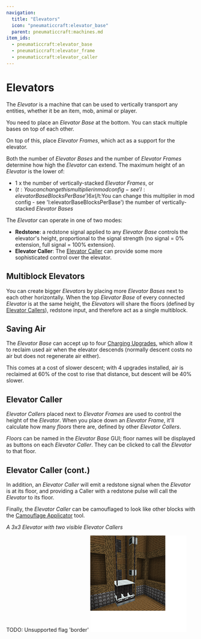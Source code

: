 ```yaml
---
navigation:
  title: "Elevators"
  icon: "pneumaticcraft:elevator_base"
  parent: pneumaticcraft:machines.md
item_ids:
  - pneumaticcraft:elevator_base
  - pneumaticcraft:elevator_frame
  - pneumaticcraft:elevator_caller
---
```


# Elevators

The *Elevator* is a machine that can be used to vertically transport any entities, whether it be an item, mob, animal or player.

You need to place an *Elevator Base* at the bottom. You can stack multiple bases on top of each other.

On top of this, place *Elevator Frames*, which act as a support for the elevator.

Both the number of *Elevator Bases* and the number of *Elevator Frames* determine how high the *Elevator* can extend. The maximum height of an *Elevator* is the lower of:
- 1 x the number of vertically-stacked *Elevator Frames*, or
- <Color hex="#880">$(t:You can change this multiplier in mod config - see 'I:elevatorBaseBlocksPerBase')6 x$(/t:You can change this multiplier in mod config - see 'I:elevatorBaseBlocksPerBase')</Color> the number of vertically-stacked *Elevator Bases*

The *Elevator* can operate in one of two modes:
- **Redstone**: a <Color hex="#f00">redstone signal</Color> applied to any *Elevator Base* controls the elevator's height, proportional to the signal strength (no signal = 0% extension, full signal = 100% extension).
- **Elevator Caller**: The [Elevator Caller](#caller) can provide some more sophisticated control over the elevator.

## Multiblock Elevators

You can create bigger *Elevators* by placing more *Elevator Bases* next to each other horizontally. When the top *Elevator Base* of every connected *Elevator* is at the same height, the *Elevators* will share the floors (defined by [Elevator Callers](#caller)), redstone input, and therefore act as a single multiblock.

## Saving Air

The *Elevator Base* can accept up to four [Charging Upgrades](../upgrades.md#charging), which allow it to reclaim used air when the elevator descends (normally descent costs no air but does not regenerate air either).

This comes at a cost of slower descent; with 4 upgrades installed, air is reclaimed at 60% of the cost to rise that distance, but descent will be 40% slower.

<a name="caller"></a>
## Elevator Caller

*Elevator Callers* placed next to *Elevator Frames* are used to control the height of the *Elevator*. When you place down an *Elevator Frame*, it'll calculate how many *floors* there are, defined by other *Elevator Callers*.

*Floors* can be named in the *Elevator Base* GUI; floor names will be displayed as buttons on each *Elevator Caller*. They can be clicked to call the *Elevator* to that floor.

## Elevator Caller (cont.)

In addition, an *Elevator Caller* will emit a <Color hex="#f00">redstone signal</Color> when the *Elevator* is at its floor, and providing a Caller with a <Color hex="#f00">redstone pulse</Color> will call the *Elevator* to its floor.

Finally, the *Elevator Caller* can be camouflaged to look like other blocks with the [Camouflage Applicator](../camo_applicator.md) tool.

*A 3x3 Elevator with two visible Elevator Callers*

TODO: Unsupported flag 'border'
![](elevator.png)



<Recipe id="pneumaticcraft:elevator_base_1" />

<Recipe id="pneumaticcraft:elevator_frame" />



<Recipe id="pneumaticcraft:elevator_caller" />

